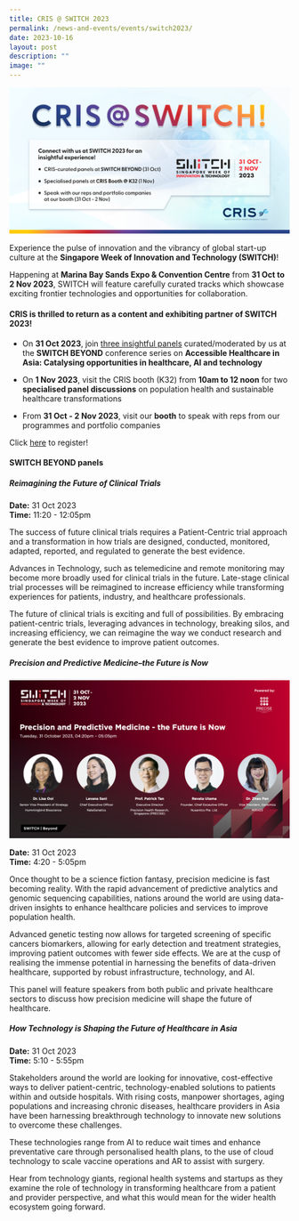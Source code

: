```yaml
---
title: CRIS @ SWITCH 2023
permalink: /news-and-events/events/switch2023/
date: 2023-10-16
layout: post
description: ""
image: ""
---
```

![](/images/Resources_Events/2023/231031_CRIS%20at%20SWITCH%202023/switch%20banner_cris.png)

Experience the pulse of innovation and the vibrancy of global start-up culture at the **Singapore Week of Innovation and Technology (SWITCH)**! 

Happening at **Marina Bay Sands Expo &amp; Convention Centre** from **31 Oct to 2 Nov 2023**, SWITCH will&nbsp;feature carefully curated tracks which showcase exciting frontier technologies and opportunities for collaboration.

#### **CRIS is thrilled to return as a content and exhibiting partner of SWITCH 2023!**

* On **31 Oct 2023**, join [three insightful panels](#beyond) curated/moderated by us at the **SWITCH BEYOND** conference series on **Accessible Healthcare in Asia: Catalysing opportunities in healthcare, AI and technology** 

* On **1 Nov 2023**, visit the CRIS booth (K32) from **10am to 12 noon** for two **specialised panel discussions** on population health and sustainable healthcare transformations

* From **31 Oct - 2 Nov 2023**, visit our **booth** to speak with reps from our programmes and portfolio companies

Click [here](https://2023.switchsg.org/event/6c0fef40-8246-423a-8e02-c256dbdaf617/websitePage:07eaa027-beb8-45d9-a619-1d2458fd7747?RefId=Tickets) to register!

#### <a id="beyond"></a>**SWITCH BEYOND panels**
#### 
##### **Reimagining the Future of Clinical Trials**  #####
 
 **Date:** 31 Oct 2023 <br>
**Time:** 11:20 - 12:05pm

The success of future clinical trials requires a Patient-Centric trial approach and a transformation in how trials are designed, conducted, monitored, adapted, reported, and regulated to generate the best evidence.  

Advances in Technology, such as telemedicine and remote monitoring may become more broadly used for clinical trials in the future. Late-stage clinical trial processes will be reimagined to increase efficiency while transforming experiences for patients, industry, and healthcare professionals.  

The future of clinical trials is exciting and full of possibilities. By embracing patient-centric trials, leveraging advances in technology, breaking silos, and increasing efficiency, we can reimagine the way we conduct research and generate the best evidence to improve patient outcomes.

##### **Precision and Predictive Medicine–the Future is Now**

![](/images/Resources_Events/2023/231031_CRIS%20at%20SWITCH%202023/precise.png)

**Date:** 31 Oct 2023 <br>
**Time:** 4:20 - 5:05pm

Once thought to be a science fiction fantasy, precision medicine is fast becoming reality. With the rapid advancement of predictive analytics and genomic sequencing capabilities, nations around the world are using data-driven insights to enhance healthcare policies and services to improve population health.  

Advanced genetic testing now allows for targeted screening of specific cancers biomarkers, allowing for early detection and treatment strategies, improving patient outcomes with fewer side effects. We are at the cusp of realising the immense potential in harnessing the benefits of data-driven healthcare, supported by robust infrastructure, technology, and AI.  

This panel will feature speakers from both public and private healthcare sectors to discuss how precision medicine will shape the future of healthcare.

##### **How Technology is Shaping the Future of Healthcare in Asia**&nbsp; ##### 

**Date:** 31 Oct 2023 <br>
**Time:** 5:10 - 5:55pm

Stakeholders around the world are looking for innovative, cost-effective ways to deliver patient-centric, technology-enabled solutions to patients within and outside hospitals. With rising costs, manpower shortages, aging populations and increasing chronic diseases, healthcare providers in Asia have been harnessing breakthrough technology to innovate new solutions to overcome these challenges. 

These technologies range from AI to reduce wait times and enhance preventative care through personalised health plans, to the use of cloud technology to scale vaccine operations and AR to assist with surgery.  

Hear from technology giants, regional health systems and startups as they examine the role of technology in transforming healthcare from a patient and provider perspective, and what this would mean for the wider health ecosystem going forward.